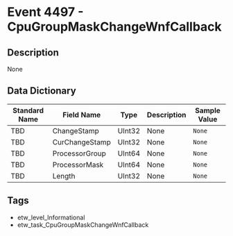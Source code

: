 # Event 4497 - CpuGroupMaskChangeWnfCallback

## Description
None

## Data Dictionary
|Standard Name|Field Name|Type|Description|Sample Value|
|---|---|---|---|---|
|TBD|ChangeStamp|UInt32|None|`None`|
|TBD|CurChangeStamp|UInt32|None|`None`|
|TBD|ProcessorGroup|UInt64|None|`None`|
|TBD|ProcessorMask|UInt64|None|`None`|
|TBD|Length|UInt32|None|`None`|

## Tags
* etw_level_Informational
* etw_task_CpuGroupMaskChangeWnfCallback